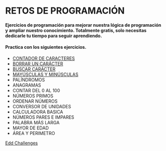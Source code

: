 # RETOS DE PROGRAMACIÓN
#### Ejercicios de programación para mejorar nuestra lógica de programación y ampliar nuestro conocimiento. Totalmente gratis, solo necesitas dedicarle tu tiempo para seguir aprendiendo.

#### Practica con los siguientes ejercicios.

- [CONTADOR DE CARACTERES](https://github.com/Edd-Challenges/CONTADOR-DE-CARACTERES)
- [BORRAR UN CARÁCTER](https://github.com/Edd-Challenges/BORRAR-UN-CAR-CTER)
- [BUSCAR CARÁCTER](https://github.com/Edd-Challenges/BUSCAR-CARACTER)
- [MAYÚSCULAS Y MINÚSCULAS](https://github.com/Edd-Challenges/MAYUSCULAS-Y-MINUSCULAS)
- PALÍNDROMOS
- ANAGRAMAS
- CONTAR DEL 0 AL 100
- NÚMEROS PRIMOS
- ORDENAR NÚMEROS
- CONVERSOR DE UNIDADES
- CALCULADORA BASICA
- NÚMEROS PARES E IMPARES
- PALABRA MÁS LARGA
- MAYOR DE EDAD
- ÁREA Y PERIMETRO

[Edd Challenges](https://codewithedd.com/retos-de-programacion/)
